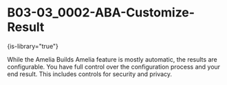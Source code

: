 # B03-03_0002-ABA-Customize-Result

{is-library="true"}

<snippet id="B03-03_0002-ABA-Customize-Result_snippet">



While the Amelia Builds Amelia feature is mostly automatic, the results are configurable. You have full control over the configuration process and your end result. This includes controls for security and privacy.


</snippet>